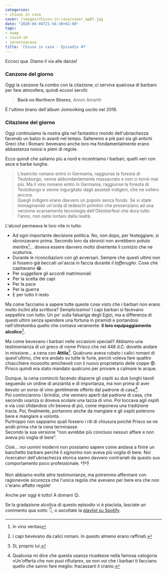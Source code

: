 ```yaml
---
categories:
- chiuso in casa
cover: /images/chiuso-in-casa/cover_ep07.jpg
date: "2020-04-04T21:56:38+02:00"
tags:
- swag
- covid-19
- iorestoacasa
title: 'Chiuso in casa - Episodio #7'
---
```

Eccoci qua. Diamo il via alle danze!

### Canzone del giorno
Oggi la canzone fa combo con la citazione; ci serviva qualcosa di barbaro per fare
atmosfera, quindi eccovi serviti:

> **Back on Northern Shores**, Amon Amarth

È l'ultimo brano dell'album Jomsviking uscito nel 2016.

### Citazione del giorno
Oggi continuiamo la nostra gita nel fantastico mondo dell'ubriachezza facendo un
balzo in avanti nel tempo. Salteremo a piè pari sia gli antichi Greci che i Romani:
bevevano anche loro ma fondamentalmente erano abbastanza noiosi e pieni di regole.

Ecco quindi che saliamo più a nord e incontriamo i barbari, quelli veri con asce
e barbe lunghe.

> L'esercito romano entrò in Germania, raggiunse la foresta di Teutoburgo, venne
abbondantemente massacrato e non ci tornò mai più. Ma il vino romano entrò in
Germania, raggiunse la foresta di Teutoburgo e venne ingurgitato dagli assetati
indigeni, che ne vollero ancora.  
Quegli indigeni erano davvero un popolo senza fondo. Se vi state immaginando un'orda
di tedeschi primitivi che presenziano ad una versione scarsamente tecnologia
dell'Oktoberfest che dura tutto l'anno, non siete lontani dalla realtà.

L'alcool permeava le loro vite in tutto:

* Ad ogni importante decisione politica. No, non dopo, per festeggiare; si sbronzavano
prima. Secondo loro da sbronzi non avrebbero potuto mentire[^0]...
 doveva essere davvero molto divertente il comizio che ne scaturiva.
* Durante le riconciliazioni con gli avversari. Sempre che questi ultimi non si
fossero già beccati un'ascia in faccia durante il _tafferuglio_. Cose che capitavano 😂.
* Per suggellare gli accordi matrimoniali
* Per la scelta dei capi
* Per la pace
* Per la guerra
* E per tutto il resto

Ma come facciamo a sapere tutte queste cose visto che i barbari non erano molto inclini
alla scrittura? Semplicissimo! I capi barbari si facevano seppellire con tutto. Un po' sulla
falsariga degli Egizi, ma a differenza di questi ultimi senza spendere una fortuna in piramidi
e portandosi nell'oltretomba quello che contava veramente: **il loro equipaggiamento alcolico**[^1].

Ma come bevevano i barbari nelle occasioni speciali? Abbiamo una testimonianza di
un greco di nome Prisco che nel 448 d.C. dovette andare in missione... a cena con **Attila**[^2].
Qualcuno aveva rubato i calici romani di quest'ultimo, che era andato
su tutte le furie, perciò voleva fare quattro chiacchiere moooolto
amichevoli con il nuovo proprietario delle coppe 😨. Prisco quindi era stato mandato qualcuno
per provare a calmare le acque.  

Dunque, la cena cominciò facendo disporre gli ospiti su due lunghi tavoli seguendo
un ordine di anzianità e di importanza, ma non prima di aver bevuto un sorso di vino
gentilmente offerto dal padrone di casa[^3].  
Poi cominciarono i brindisi, che vennero aperti dal padrone di casa, che secondo usanza
si doveva scolare una tazza di vino. Poi toccava agli ospiti e via così sfidandosi
 chi beveva di più, come imponeva una tradizione tracia. Poi, finalmente, portarono
 anche da mangiare e gli ospiti poterono bere e  mangiare a volontà.  
Purtroppo non sappiamo quali fossero i riti di chiusura poichè Prisco se ne andò
prima che la cena terminasse.   
Secondo la sua versione "non avrebbe più concluso nessun affare e non aveva più voglia di bere".

Cioè... noi uomini moderni non possiamo sapere come andava a finire un banchetto
barbaro perchè il _signorino_ non aveva più voglia di bere. Noi ricercatori dell'ubriachezza
storica siamo davvero contrariati da questo suo comportamento poco professionale. 👎👎

Non abbiamo molte altre testimonianze, ma potremmo affermare con ragionevole sicurezza
che l'unica regola che avevano per bere era che non c'erano affatto regole!

Anche per oggi è tutto! A domani 😉.

Se la gradazione alcolica di questo episodio vi è piaciuta, lasciate un commento qua sotto 👇,
o ascoltate la [playlist su Spotify](https://spoti.fi/3apGc1X).  

[^0]: In vino veritas
[^1]: I capi bevevano da calici romani. In questo almeno erano raffinati.
[^2]: Sì, proprio lui.
[^3]: Qualcosa mi dice che questa usanza ricadesse nella famosa catogoria «Un'offerta
che non puoi rifiutare», se non voi che i barbari ti facciano quello che sanno fare
meglio: fracassarti il cranio.
